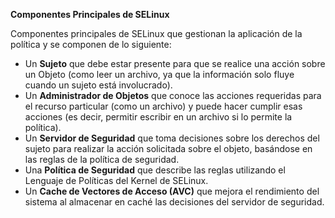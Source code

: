 **Componentes Principales de SELinux**

Componentes principales de SELinux que gestionan la aplicación de la política y se componen de lo siguiente:

- Un **Sujeto** que debe estar presente para que se realice una acción sobre un Objeto (como leer un archivo, ya que la información solo fluye cuando un sujeto está involucrado).
- Un **Administrador de Objetos** que conoce las acciones requeridas para el recurso particular (como un archivo) y puede hacer cumplir esas acciones (es decir, permitir escribir en un archivo si lo permite la política).
- Un **Servidor de Seguridad** que toma decisiones sobre los derechos del sujeto para realizar la acción solicitada sobre el objeto, basándose en las reglas de la política de seguridad.
- Una **Política de Seguridad** que describe las reglas utilizando el Lenguaje de Políticas del Kernel de SELinux.
- Un **Cache de Vectores de Acceso (AVC)** que mejora el rendimiento del sistema al almacenar en caché las decisiones del servidor de seguridad.
